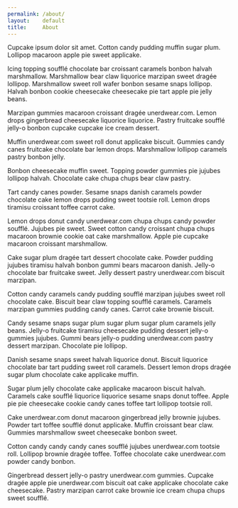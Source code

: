```yaml
---
permalink: /about/
layout:    default
title:     About
---
```


Cupcake ipsum dolor sit amet. Cotton candy pudding muffin sugar plum. Lollipop macaroon apple pie sweet applicake.

Icing topping soufflé chocolate bar croissant caramels bonbon halvah marshmallow. Marshmallow bear claw liquorice marzipan sweet dragée lollipop. Marshmallow sweet roll wafer bonbon sesame snaps lollipop. Halvah bonbon cookie cheesecake cheesecake pie tart apple pie jelly beans.

Marzipan gummies macaroon croissant dragée unerdwear.com. Lemon drops gingerbread cheesecake liquorice liquorice. Pastry fruitcake soufflé jelly-o bonbon cupcake cupcake ice cream dessert.

Muffin unerdwear.com sweet roll donut applicake biscuit. Gummies candy canes fruitcake chocolate bar lemon drops. Marshmallow lollipop caramels pastry bonbon jelly.

Bonbon cheesecake muffin sweet. Topping powder gummies pie jujubes lollipop halvah. Chocolate cake chupa chups bear claw pastry.

Tart candy canes powder. Sesame snaps danish caramels powder chocolate cake lemon drops pudding sweet tootsie roll. Lemon drops tiramisu croissant toffee carrot cake.

Lemon drops donut candy unerdwear.com chupa chups candy powder soufflé. Jujubes pie sweet. Sweet cotton candy croissant chupa chups macaroon brownie cookie oat cake marshmallow. Apple pie cupcake macaroon croissant marshmallow.

Cake sugar plum dragée tart dessert chocolate cake. Powder pudding jujubes tiramisu halvah bonbon gummi bears macaroon danish. Jelly-o chocolate bar fruitcake sweet. Jelly dessert pastry unerdwear.com biscuit marzipan.

Cotton candy caramels candy pudding soufflé marzipan jujubes sweet roll chocolate cake. Biscuit bear claw topping soufflé caramels. Caramels marzipan gummies pudding candy canes. Carrot cake brownie biscuit.

Candy sesame snaps sugar plum sugar plum sugar plum caramels jelly beans. Jelly-o fruitcake tiramisu cheesecake pudding dessert jelly-o gummies jujubes. Gummi bears jelly-o pudding unerdwear.com pastry dessert marzipan. Chocolate pie lollipop.

Danish sesame snaps sweet halvah liquorice donut. Biscuit liquorice chocolate bar tart pudding sweet roll caramels. Dessert lemon drops dragée sugar plum chocolate cake applicake muffin.

Sugar plum jelly chocolate cake applicake macaroon biscuit halvah. Caramels cake soufflé liquorice liquorice sesame snaps donut toffee. Apple pie pie cheesecake cookie candy canes toffee tart lollipop tootsie roll.

Cake unerdwear.com donut macaroon gingerbread jelly brownie jujubes. Powder tart toffee soufflé donut applicake. Muffin croissant bear claw. Gummies marshmallow sweet cheesecake bonbon sweet.

Cotton candy candy candy canes soufflé jujubes unerdwear.com tootsie roll. Lollipop brownie dragée toffee. Toffee chocolate cake unerdwear.com powder candy bonbon.

Gingerbread dessert jelly-o pastry unerdwear.com gummies. Cupcake dragée apple pie unerdwear.com biscuit oat cake applicake chocolate cake cheesecake. Pastry marzipan carrot cake brownie ice cream chupa chups sweet soufflé.